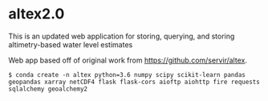 # altex2.0
This is an updated web application for storing, querying, and storing altimetry-based water level estimates

Web app based off of original work from https://github.com/servir/altex.


```
$ conda create -n altex python=3.6 numpy scipy scikit-learn pandas geopandas xarray netCDF4 flask flask-cors aioftp aiohttp fire requests sqlalchemy geoalchemy2
```

